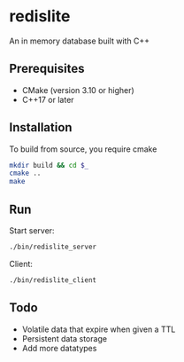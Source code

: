 # redislite

An in memory database built with C++

## Prerequisites
- CMake (version 3.10 or higher)
- C++17 or later

## Installation
To build from source, you require cmake

```sh
mkdir build && cd $_
cmake ..
make
```
## Run
Start server:
```sh
./bin/redislite_server
```
Client:
```sh
./bin/redislite_client
```

## Todo
- Volatile data that expire when given a TTL
- Persistent data storage
- Add more datatypes